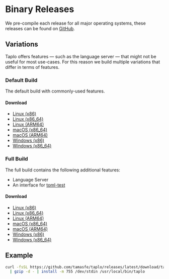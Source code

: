 # Binary Releases

We pre-compile each release for all major operating systems, these releases can be found on [GitHub](https://github.com/tamasfe/taplo/releases).

## Variations

Taplo offers features — such as the language server — that might not be useful for most use-cases. For this reason we build multiple variations that differ in terms of features.

### Default Build

The default build with commonly-used features.

#### Download

- [Linux (x86)](https://github.com/tamasfe/taplo/releases/latest/download/taplo-linux-x86.gz)
- [Linux (x86_64)](https://github.com/tamasfe/taplo/releases/latest/download/taplo-linux-x86_64.gz)
- [Linux (ARM64)](https://github.com/tamasfe/taplo/releases/latest/download/taplo-linux-aarch64.gz)
- [macOS (x86_64)](https://github.com/tamasfe/taplo/releases/latest/download/taplo-darwin-x86_64.gz)
- [macOS (ARM64)](https://github.com/tamasfe/taplo/releases/latest/download/taplo-darwin-aarch64.gz)
- [Windows (x86)](https://github.com/tamasfe/taplo/releases/latest/download/taplo-windows-x86.zip)
- [Windows (x86_64)](https://github.com/tamasfe/taplo/releases/latest/download/taplo-windows-x86_64.zip)


### Full Build

The full build contains the following additional features:

- Language Server
- An interface for [toml-test](https://github.com/BurntSushi/toml-test)

#### Download

- [Linux (x86)](https://github.com/tamasfe/taplo/releases/latest/download/taplo-full-linux-x86.gz)
- [Linux (x86_64)](https://github.com/tamasfe/taplo/releases/latest/download/taplo-full-linux-x86_64.gz)
- [Linux (ARM64)](https://github.com/tamasfe/taplo/releases/latest/download/taplo-full-linux-aarch64.gz)
- [macOS (x86_64)](https://github.com/tamasfe/taplo/releases/latest/download/taplo-full-darwin-x86_64.gz)
- [macOS (ARM64)](https://github.com/tamasfe/taplo/releases/latest/download/taplo-full-darwin-aarch64.gz)
- [Windows (x86)](https://github.com/tamasfe/taplo/releases/latest/download/taplo-full-windows-x86.zip)
- [Windows (x86_64)](https://github.com/tamasfe/taplo/releases/latest/download/taplo-full-windows-x86_64.zip)

## Example

```bash
curl -fsSL https://github.com/tamasfe/taplo/releases/latest/download/taplo-full-linux-x86_64.gz \
  | gzip -d - | install -m 755 /dev/stdin /usr/local/bin/taplo
```
